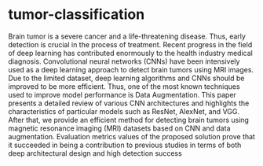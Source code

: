 # tumor-classification
Brain tumor is a severe cancer and a life-threatening disease. Thus, early detection is crucial in the process of treatment. Recent progress in the field of deep learning has contributed enormously to the health industry medical diagnosis. Convolutional neural networks (CNNs) have been intensively used as a deep learning approach to detect brain tumors using MRI images. Due to the limited dataset, deep learning algorithms and CNNs should be improved to be more efficient. Thus, one of the most known techniques used to improve model performance is Data Augmentation. This paper presents a detailed review of various CNN architectures and highlights the characteristics of particular models such as ResNet, AlexNet, and VGG. After that, we provide an efficient method for detecting brain tumors using magnetic resonance imaging (MRI) datasets based on CNN and data augmentation. Evaluation metrics values of the proposed solution prove that it succeeded in being a contribution to previous studies in terms of both deep architectural design and high detection success
